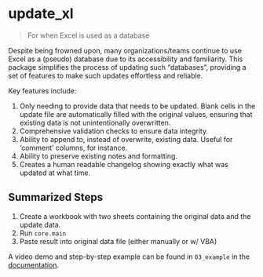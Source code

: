 # update_xl


> For when Excel is used as a database

Despite being frowned upon, many organizations/teams continue to use
Excel as a (pseudo) database due to its accessibility and familiarity.
This package simplifies the process of updating such “databases”,
providing a set of features to make such updates effortless and
reliable.

Key features include:

1.  Only needing to provide data that needs to be updated. Blank cells
    in the update file are automatically filled with the original
    values, ensuring that existing data is not unintentionally
    overwritten.
2.  Comprehensive validation checks to ensure data integrity.
3.  Ability to append to, instead of overwrite, existing data. Useful
    for ‘comment’ columns, for instance.  
4.  Ability to preserve existing notes and formatting.
5.  Creates a human readable changelog showing exactly what was updated
    at what time.

## Summarized Steps

1.  Create a workbook with two sheets containing the original data and
    the update data.
2.  Run `core.main`
3.  Paste result into original data file (either manually or w/ VBA)

A video demo and step-by-step example can be found in `03_example` in
the [documentation](https://pyronone.github.io/update_xl/example.html).
